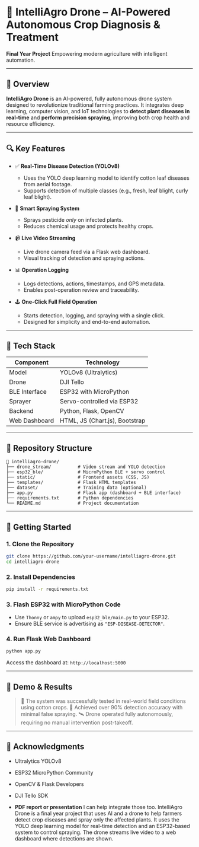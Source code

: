# 🚀 IntelliAgro Drone – AI-Powered Autonomous Crop Diagnosis & Treatment

**Final Year Project**
Empowering modern agriculture with intelligent automation.

---

## 🌟 Overview

**IntelliAgro Drone** is an AI-powered, fully autonomous drone system designed to revolutionize traditional farming practices. It integrates deep learning, computer vision, and IoT technologies to **detect plant diseases in real-time** and **perform precision spraying**, improving both crop health and resource efficiency.

---

## 🔍 Key Features

* ✅ **Real-Time Disease Detection (YOLOv8)**

  * Uses the YOLO deep learning model to identify cotton leaf diseases from aerial footage.
  * Supports detection of multiple classes (e.g., fresh, leaf blight, curly leaf blight).

* 🧠 **Smart Spraying System**

  * Sprays pesticide *only* on infected plants.
  * Reduces chemical usage and protects healthy crops.

* 📹 **Live Video Streaming**

  * Live drone camera feed via a Flask web dashboard.
  * Visual tracking of detection and spraying actions.

* 📊 **Operation Logging**

  * Logs detections, actions, timestamps, and GPS metadata.
  * Enables post-operation review and traceability.

* 🕹 **One-Click Full Field Operation**

  * Starts detection, logging, and spraying with a single click.
  * Designed for simplicity and end-to-end automation.

---

## 🧰 Tech Stack

| Component     | Technology                     |
| ------------- | ------------------------------ |
| Model         | YOLOv8 (Ultralytics)           |
| Drone         | DJI Tello                      |
| BLE Interface | ESP32 with MicroPython         |
| Sprayer       | Servo-controlled via ESP32     |
| Backend       | Python, Flask, OpenCV          |
| Web Dashboard | HTML, JS (Chart.js), Bootstrap |

---

## 📂 Repository Structure

```
📁 intelliagro-drone/
├── drone_stream/          # Video stream and YOLO detection
├── esp32_ble/             # MicroPython BLE + servo control
├── static/                # Frontend assets (CSS, JS)
├── templates/             # Flask HTML templates
├── dataset/               # Training data (optional)
├── app.py                 # Flask app (dashboard + BLE interface)
├── requirements.txt       # Python dependencies
└── README.md              # Project documentation
```

---

## 🚀 Getting Started

### 1. Clone the Repository

```bash
git clone https://github.com/your-username/intelliagro-drone.git
cd intelliagro-drone
```

### 2. Install Dependencies

```bash
pip install -r requirements.txt
```

### 3. Flash ESP32 with MicroPython Code

* Use `Thonny` or `ampy` to upload `esp32_ble/main.py` to your ESP32.
* Ensure BLE service is advertising as `"ESP-DISEASE-DETECTOR"`.

### 4. Run Flask Web Dashboard

```bash
python app.py
```

Access the dashboard at: `http://localhost:5000`

---

## 🧪 Demo & Results

> 🔬 The system was successfully tested in real-world field conditions using cotton crops.
> 🎯 Achieved over 90% detection accuracy with minimal false spraying.
> 🛰️ Drone operated fully autonomously, requiring no manual intervention post-takeoff.

---

## 🤝 Acknowledgments

* Ultralytics YOLOv8
* ESP32 MicroPython Community
* OpenCV & Flask Developers
* DJI Tello SDK

* **PDF report or presentation**
  I can help integrate those too.
IntelliAgro Drone is a final year project that uses AI and a drone to help farmers detect crop diseases and spray only the affected plants. It uses the YOLO deep learning model for real-time detection and an ESP32-based system to control spraying. The drone streams live video to a web dashboard where detections are shown.
